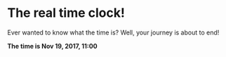 # The real time clock!

Ever wanted to know what the time is? Well, your journey is about to end!

**The time is Nov 19, 2017, 11:00**